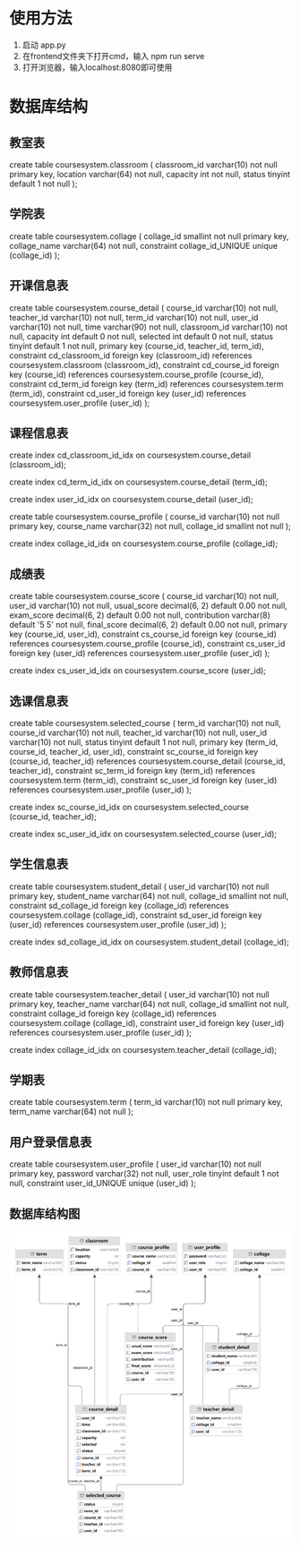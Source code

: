 # 使用方法
1. 启动 app.py
2. 在frontend文件夹下打开cmd，输入 npm run serve
3. 打开浏览器，输入localhost:8080即可使用

# 数据库结构
## 教室表
create table coursesystem.classroom
(
    classroom_id varchar(10)       not null
        primary key,
    location     varchar(64)       not null,
    capacity     int               not null,
    status       tinyint default 1 not null
);
## 学院表
create table coursesystem.collage
(
    collage_id   smallint    not null
        primary key,
    collage_name varchar(64) not null,
    constraint collage_id_UNIQUE
        unique (collage_id)
);
## 开课信息表
create table coursesystem.course_detail
(
    course_id    varchar(10)       not null,
    teacher_id   varchar(10)       not null,
    term_id      varchar(10)       not null,
    user_id      varchar(10)       not null,
    time         varchar(90)       not null,
    classroom_id varchar(10)       not null,
    capacity     int     default 0 not null,
    selected     int     default 0 not null,
    status       tinyint default 1 not null,
    primary key (course_id, teacher_id, term_id),
    constraint cd_classroom_id
        foreign key (classroom_id) references coursesystem.classroom (classroom_id),
    constraint cd_course_id
        foreign key (course_id) references coursesystem.course_profile (course_id),
    constraint cd_term_id
        foreign key (term_id) references coursesystem.term (term_id),
    constraint cd_user_id
        foreign key (user_id) references coursesystem.user_profile (user_id)
);
## 课程信息表
create index cd_classroom_id_idx
    on coursesystem.course_detail (classroom_id);

create index cd_term_id_idx
    on coursesystem.course_detail (term_id);

create index user_id_idx
    on coursesystem.course_detail (user_id);

create table coursesystem.course_profile
(
    course_id   varchar(10) not null
        primary key,
    course_name varchar(32) not null,
    collage_id  smallint    not null
);

create index collage_id_idx
    on coursesystem.course_profile (collage_id);
## 成绩表
create table coursesystem.course_score
(
    course_id    varchar(10)                 not null,
    user_id      varchar(10)                 not null,
    usual_score  decimal(6, 2) default 0.00  not null,
    exam_score   decimal(6, 2) default 0.00  not null,
    contribution varchar(8)    default '5 5' not null,
    final_score  decimal(6, 2) default 0.00  not null,
    primary key (course_id, user_id),
    constraint cs_course_id
        foreign key (course_id) references coursesystem.course_profile (course_id),
    constraint cs_user_id
        foreign key (user_id) references coursesystem.user_profile (user_id)
);

create index cs_user_id_idx
    on coursesystem.course_score (user_id);
## 选课信息表
create table coursesystem.selected_course
(
    term_id    varchar(10)       not null,
    course_id  varchar(10)       not null,
    teacher_id varchar(10)       not null,
    user_id    varchar(10)       not null,
    status     tinyint default 1 not null,
    primary key (term_id, course_id, teacher_id, user_id),
    constraint sc_course_id
        foreign key (course_id, teacher_id) references coursesystem.course_detail (course_id, teacher_id),
    constraint sc_term_id
        foreign key (term_id) references coursesystem.term (term_id),
    constraint sc_user_id
        foreign key (user_id) references coursesystem.user_profile (user_id)
);

create index sc_course_id_idx
    on coursesystem.selected_course (course_id, teacher_id);

create index sc_user_id_idx
    on coursesystem.selected_course (user_id);
## 学生信息表
create table coursesystem.student_detail
(
    user_id      varchar(10) not null
        primary key,
    student_name varchar(64) not null,
    collage_id   smallint    not null,
    constraint sd_collage_id
        foreign key (collage_id) references coursesystem.collage (collage_id),
    constraint sd_user_id
        foreign key (user_id) references coursesystem.user_profile (user_id)
);

create index sd_collage_id_idx
    on coursesystem.student_detail (collage_id);
## 教师信息表
create table coursesystem.teacher_detail
(
    user_id      varchar(10) not null
        primary key,
    teacher_name varchar(64) not null,
    collage_id   smallint    not null,
    constraint collage_id
        foreign key (collage_id) references coursesystem.collage (collage_id),
    constraint user_id
        foreign key (user_id) references coursesystem.user_profile (user_id)
);

create index collage_id_idx
    on coursesystem.teacher_detail (collage_id);

## 学期表
create table coursesystem.term
(
    term_id   varchar(10) not null
        primary key,
    term_name varchar(64) not null
);

## 用户登录信息表
create table coursesystem.user_profile
(
    user_id   varchar(10)       not null
        primary key,
    password  varchar(32)       not null,
    user_role tinyint default 1 not null,
    constraint user_id_UNIQUE
        unique (user_id)
);
## 数据库结构图
![img.png](img.png)
